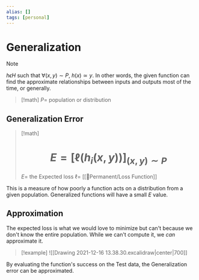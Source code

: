 ```yaml
---
alias: []
tags: [personal]
---
```

# Generalization

> [!note]
>$h\epsilon H$ such that $\forall(x, y)\sim P$, $h(x)\simeq y$. In other words, the given function can find the approximate relationships between inputs and outputs most of the time, or generally.
 > > [!math]
 > > $P=$ population or distribution

## Generalization Error

> [!math]
># $$E = [\ell(h_i(x, y))]_{(x, y)\sim P}$$
>$E=$ the Expected loss
>$\ell =$ [[🗻Permanent/Loss Function]]

This is a measure of how poorly a function acts on a distribution from a given population. Generalized functions will have a small $E$ value.

## Approximation

The expected loss is what we would love to minimize but can't because we don't know the entire population. While we can't compute it, we _can_ approximate it.

> [!example]
 > ![[Drawing 2021-12-16 13.38.30.excalidraw|center|700]]

By evaluating the function's success on the Test data, the Generalization error can be approximated.
